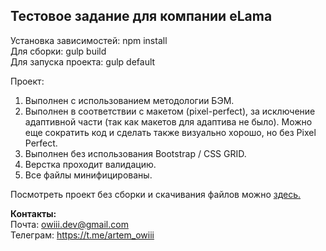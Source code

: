<h2>Тестовое задание для компании eLama</h2> 

Установка зависимостей: npm install<br>
Для сборки: gulp build<br>
Для запуска проекта: gulp default<br>

Проект:

1. Выполнен с использованием методологии БЭМ.
2. Выполнен в соответствии с макетом (pixel-perfect), за исключение адаптивной части (так как макетов для адаптива не было). Можно еще сократить код и сделать также визуально хорошо, но без Pixel Perfect.
3. Выполнен без использования Bootstrap / CSS GRID.
4. Верстка проходит валидацию.
5. Все файлы минифицированы.

Посмотреть проект без сборки и скачивания файлов можно <a href="https://owiii.github.io/eLama-build/">здесь.</a><br>

<b>Контакты:</b><br>
Почта:   owiii.dev@gmail.com<br>
Телеграм: https://t.me/artem_owiii



